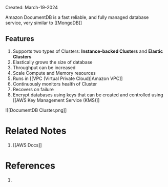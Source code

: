 Created: March-19-2024

Amazon DocumentDB is a fast reliable, and fully managed database service, very similar to [[MongoDB]]

## Features

1. Supports two types of Clusters: **Instance-backed Clusters** and **Elastic Clusters**
2. Elastically grows the size of database
3. Throughput can be increased
4. Scale Compute and Memory resources
5. Runs in [[VPC (Virtual Private Cloud)|Amazon VPC]]
6. Continuously monitors health of Cluster
7. Recovers on failure
8. Encrypt databases using keys that can be created and controlled using [[AWS Key Management Service (KMS)]]

![[DocumentDB Cluster.png]]
# Related Notes

1. [[AWS Docs]]
# References

1. 